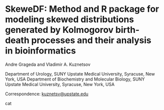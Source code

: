# SkeweDF: Method and R package for modeling skewed distributions generated by Kolmogorov birth-death processes and their analysis in bioinformatics

Andre Grageda and Vladimir A. Kuznetsov

Department of Urology, SUNY Upstate Medical University, Syracuse, New York, USA
Department of Biochemistry and Molecular Biology, SUNY Upstate Medical University, Syracuse, New York, USA

Correspondence: kuznetsv@upstate.edu

cat